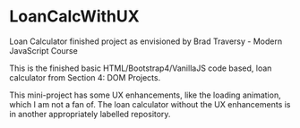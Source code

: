# LoanCalcWithUX
Loan Calculator finished project as envisioned by Brad Traversy - Modern JavaScript Course

This is the finished basic HTML/Bootstrap4/VanillaJS code based, loan calculator from Section 4: DOM Projects.

This mini-project has some UX enhancements, like the loading animation, which I am not a fan of. The loan calculator without the UX enhancements is in another appropriately labelled repository.

